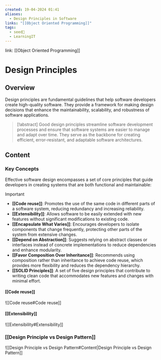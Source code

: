 ```yaml
---
created: 19-04-2024 01:41
aliases:
  - Design Principles in Software
links: "[[Object Oriented Programming]]"
tags:
  - seed🌱
  - LearningIT
---
```

link: [[Object Oriented Programming]]

# Design Principles

## Overview

Design principles are fundamental guidelines that help software developers create high-quality software. They provide a framework for making design decisions that enhance the maintainability, scalability, and robustness of software applications.

> [!abstract] 
> Good design principles streamline software development processes and ensure that software systems are easier to manage and adapt over time. They serve as the backbone for creating efficient, error-resistant, and adaptable software architectures.

## Content

### Key Concepts

Effective software design encompasses a set of core principles that guide developers in creating systems that are both functional and maintainable:

> [!important]
> 
> - **[[Code reuse]]**: Promotes the use of the same code in different parts of a software system, reducing redundancy and increasing reliability.
> - **[[Extensibility]]**: Allows software to be easily extended with new features without significant modifications to existing code.
> - **[[Encapsulate What Varies]]**: Encourages developers to isolate components that change frequently, protecting other parts of the system from extensive changes.
> - **[[Depend on Abstraction]]**: Suggests relying on abstract classes or interfaces instead of concrete implementations to reduce dependencies and enhance modularity.
> - **[[Favor Composition Over Inheritance]]**: Recommends using composition rather than inheritance to achieve code reuse, which provides more flexibility and reduces the dependency hierarchy.
> - **[[SOLID Principles]]**: A set of five design principles that contribute to writing clean code that accommodates new features and changes with minimal effort.

#### [[Code reuse]]
![[Code reuse#Code reuse]]

#### [[Extensibility]]
![[Extensibility#Extensibility]]

###  [[Design Principle vs Design Pattern]]

![[Design Principle vs Design Pattern#Content|Design Principle vs Design Pattern]]
